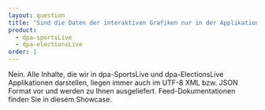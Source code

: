 ```yaml
---
layout: question
title: "Sind die Daten der interaktiven Grafiken nur in der Applikation selbst verfügbar?"
product: 
  - dpa-sportsLive
  - dpa-electionsLive
order: 1
---
```


Nein. Alle Inhalte, die wir in dpa-SportsLive und dpa-ElectionsLive Applikationen darstellen, liegen immer auch im UTF-8 XML bzw. JSON Format vor und werden zu Ihnen ausgeliefert. Feed-Dokumentationen finden Sie in diesem Showcase.